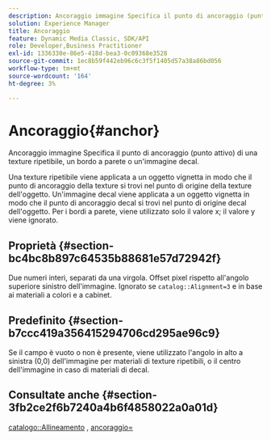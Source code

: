```yaml
---
description: Ancoraggio immagine Specifica il punto di ancoraggio (punto attivo) di una texture ripetibile, un bordo a parete o un'immagine decal.
solution: Experience Manager
title: Ancoraggio
feature: Dynamic Media Classic, SDK/API
role: Developer,Business Practitioner
exl-id: 1336330e-86e5-418d-bea3-0c09368e3528
source-git-commit: 1ec8b59f442eb96c6c3f5f1405d57a38a86bd056
workflow-type: tm+mt
source-wordcount: '164'
ht-degree: 3%

---
```


# Ancoraggio{#anchor}

Ancoraggio immagine Specifica il punto di ancoraggio (punto attivo) di una texture ripetibile, un bordo a parete o un&#39;immagine decal.

Una texture ripetibile viene applicata a un oggetto vignetta in modo che il punto di ancoraggio della texture si trovi nel punto di origine della texture dell&#39;oggetto. Un&#39;immagine decal viene applicata a un oggetto vignetta in modo che il punto di ancoraggio decal si trovi nel punto di origine decal dell&#39;oggetto. Per i bordi a parete, viene utilizzato solo il valore x; il valore y viene ignorato.

## Proprietà {#section-bc4bc8b897c64535b88681e57d72942f}

Due numeri interi, separati da una virgola. Offset pixel rispetto all&#39;angolo superiore sinistro dell&#39;immagine. Ignorato se `catalog::Alignment=3` e in base ai materiali a colori e a cabinet.

## Predefinito {#section-b7ccc419a356415294706cd295ae96c9}

Se il campo è vuoto o non è presente, viene utilizzato l&#39;angolo in alto a sinistra (0,0) dell&#39;immagine per materiali di texture ripetibili, o il centro dell&#39;immagine in caso di materiali di decal.

## Consultate anche {#section-3fb2ce2f6b7240a4b6f4858022a0a01d}

[catalogo::Allineamento](../../../../../ir-api/material-cat/image-rendering-api-ref/c-ir-material-catalog/c-ir-material-data-reference/r-ir-alignment.md#reference-e52152e8dc244d0aa13b40c615d0f399) ,  [ancoraggio=](../../../../../ir-api/http-protocol/image-rendering-api-ref/c-ir-http-protocol-ref/c-ir-http-protocol-command-reference/r-ir-http-anchor.md#reference-d53923d785c9442997dc7f2199524c26)
